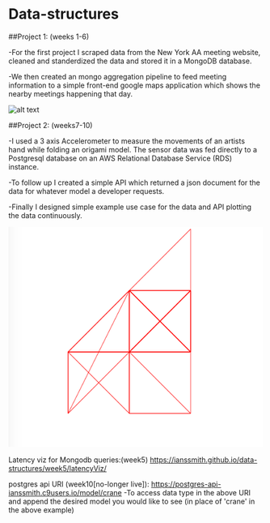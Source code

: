 # Data-structures

##Project 1:
(weeks 1-6)

-For the first project I scraped data from the New York AA meeting website, cleaned and standerdized the data and stored it in a MongoDB database.

-We then created an mongo aggregation pipeline to feed meeting information to a simple front-end google maps application which shows the nearby meetings happening that day.

![alt text]( "")

##Project 2:
(weeks7-10)

-I used a 3 axis Accelerometer to measure the movements of an artists hand while folding an origami model. 
The sensor data was fed directly to a Postgresql database on an AWS Relational Database Service (RDS) instance.

-To follow up I created a simple API which returned a json document for the data for whatever model a developer requests.

-Finally I designed simple example use case for the data and API plotting the data continuously.

![alt text](week7/screenshots/crane.png "X and Y")


Latency viz for Mongodb queries:(week5)
https://ianssmith.github.io/data-structures/week5/latencyViz/

postgres api URI (week10[no-longer live]):
https://postgres-api-ianssmith.c9users.io/model/crane
-To access data type in the above URI and append the desired model 
you would like to see (in place of 'crane' in the above example)

